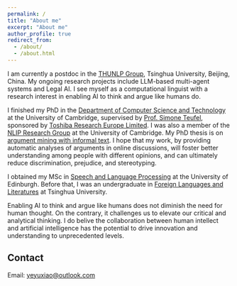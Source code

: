 ```yaml
---
permalink: /
title: "About me"
excerpt: "About me"
author_profile: true
redirect_from: 
  - /about/
  - /about.html
---
```


I am currently a postdoc in the [THUNLP Group](http://nlp.csai.tsinghua.edu.cn), Tsinghua University, Beijing, China. My ongoing research projects include LLM-based multi-agent systems and Legal AI. I see myself as a computational linguist with a research interest in enabling AI to think and argue like humans do.

I finished my PhD in the [Department of Computer Science and Technology](https://www.cl.cam.ac.uk/) at the University of Cambridge, supervised by [Prof. Simone Teufel](https://www.cl.cam.ac.uk/~sht25/), sponsored by [Toshiba Research Europe Limited](https://www.toshiba.eu/pages/eu/Cambridge-Research-Laboratory/). I was also a member of the [NLIP Research Group](https://www.cl.cam.ac.uk/research/nl/) at the University of Cambridge. My PhD thesis is on [argument mining with informal text](https://www.repository.cam.ac.uk/items/793d7d68-cac5-48a9-8551-97b3eeccd597). I hope that my work, by providing automatic analyses of arguments in online discussions, will foster better understanding among people with different opinions, and can ultimately reduce discrimination, prejudice, and stereotyping.  

I obtained my MSc in [Speech and Language Processing](https://www.ed.ac.uk/ppls/linguistics-and-english-language/prospective/postgraduate/msc/speech-language-processing) at the University of Edinburgh. Before that, I was an undergraduate in [Foreign Languages and Literatures](http://www.dfll.tsinghua.edu.cn/dfllen/) at Tsinghua University.

Enabling AI to think and argue like humans does not diminish the need for human thought. On the contrary, it challenges us to elevate our critical and analytical thinking. I do belive the collaboration between human intellect and artificial intelligence has the potential to drive innovation and understanding to unprecedented levels.




Contact
------
Email: yeyuxiao@outlook.com
